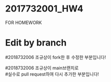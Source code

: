 # 2017732001_HW4
FOR HOMEWORK

# Edit by branch


#2018732006 조규상이 fork한 후 수정한 부분입니다!

#2018732006 조규상이 main브랜치로  
#실수로 pull request하여 다시 추가한 부분입니다!